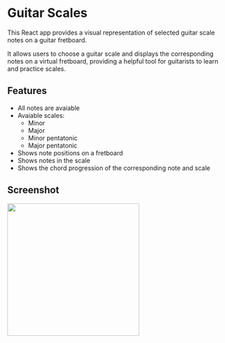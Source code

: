 # Guitar Scales

This React app provides a visual representation of selected guitar scale notes on a guitar fretboard. 

It allows users to choose a guitar scale and displays the corresponding notes on a virtual fretboard, providing a helpful tool for guitarists to learn and practice scales.

## Features

- All notes are avaiable
- Avaiable scales: 
    - Minor
    - Major
    - Minor pentatonic
    - Major pentatonic
- Shows note positions on a fretboard
- Shows notes in the scale
- Shows the chord progression of the corresponding note and scale

## Screenshot 

<img src="https://raw.githubusercontent.com/cvngur/guitar-scales/main/images/screen.png" height="300">